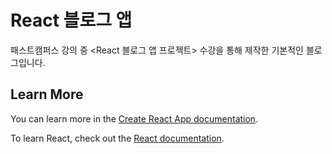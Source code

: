 # React 블로그 앱
패스트캠퍼스 강의 중 <React 블로그 앱 프로젝트> 수강을 통해 제작한 기본적인 블로그입니다.

## Learn More

You can learn more in the [Create React App documentation](https://facebook.github.io/create-react-app/docs/getting-started).

To learn React, check out the [React documentation](https://reactjs.org/).

